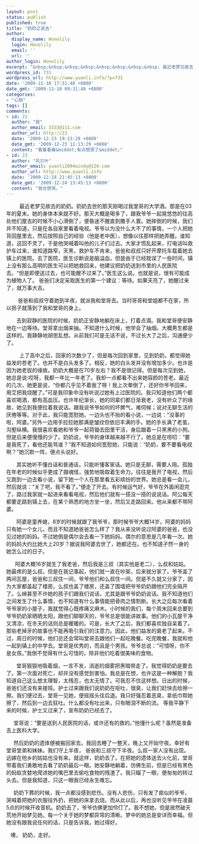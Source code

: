 ```yaml
---
layout: post
status: publish
published: true
title: "奶奶之逝去"
author:
  display_name: Honolily
  login: Honolily
  email: ''
  url: ''
author_login: Honolily
excerpt: "&nbsp;&nbsp;&nbsp;&nbsp;&nbsp;&nbsp;&nbsp;&nbsp; 最近老梦见故去的奶奶。奶奶去世的那天刚喝过我堂哥的大学酒。那是在03年的夏末。她的身体本来就不好。那天大概是喝多了，跟我爷爷一起晃悠悠的往高处他们屋去的时候不小心滑倒了，便昏迷不醒直到撒手人寰。她摔倒的时候，我们并不知道，只是在各自家里看着电视。爷爷以为没什么大不了的事情，一个人把她背回屋里去，然后按照自己的经验（他是老中医），想像以往那样把她弄醒。谁知道，这回不灵了，"
wordpress_id: 731
wordpress_url: http://www.yuanli.info/?p=731
date: '2009-11-10 17:31:48 +0800'
date_gmt: '2009-11-10 09:31:48 +0800'
categories:
- "心旅"
tags: []
comments:
- id: 22
  author: "我"
  author_email: 3333@111.com
  author_url: http://33
  date: '2009-12-23 19:13:29 +0800'
  date_gmt: '2009-12-23 11:13:29 +0800'
  content: "看着看着&middot;有点想哭了&middot;"
- id: 23
  author: "风贝叶"
  author_email: yuanli2004windy@126.com
  author_url: http://www.yuanli.info
  date: '2009-12-24 21:45:13 +0800'
  date_gmt: '2009-12-24 13:45:13 +0800'
  content: "我也想哭。"
---
```

<p>&nbsp;&nbsp;&nbsp;&nbsp;&nbsp;&nbsp;&nbsp;&nbsp; 最近老梦见故去的奶奶。奶奶去世的那天刚喝过我堂哥的大学酒。那是在03年的夏末。她的身体本来就不好。那天大概是喝多了，跟我爷爷一起晃悠悠的往高处他们屋去的时候不小心滑倒了，便昏迷不醒直到撒手人寰。她摔倒的时候，我们并不知道，只是在各自家里看着电视。爷爷以为没什么大不了的事情，一个人把她背回屋里去，然后按照自己的经验（他是老中医），想像以往那样把她弄醒。谁知道，这回不灵了，<a id="more"></a><a id="more-731"></a>于是他哭喊着叫他的儿子们过去。大家才慌乱起来，打电话叫救护车过来，谁知道路窄，天黑，救护车不肯来，爸爸和叔叔只好开摩托车载着她去镇上的医院。去了医院，医生诊断说是脑溢血，但是由于已经耽误了一些时间，镇上没有那么高明的医生可以把她救回来，他建议把奶奶送到市里的人民医院去。&ldquo;但是即便送过去，也可能醒不过来了。&rdquo;医生这么说。也就是说，很有可能成为植物人了。 爸爸们决定采取医生的第一个建议：等待。如果天亮了，她醒过来了，就万事大吉。</p>
<p>&nbsp;&nbsp;&nbsp;&nbsp;&nbsp;&nbsp;&nbsp; 爸爸和叔叔守着她到半夜，就派我和堂哥去。当时哥哥和堂姐都不在家，所以担子就落到了我和堂哥的身上。</p>
<p>&nbsp;&nbsp;&nbsp;&nbsp;&nbsp;&nbsp; 去到寂静的医院的时候，奶奶正安静地躺在床上，打着点滴。我和堂哥便安静地在一边等待。堂哥拿出烟来抽。不知道什么时候，他学会了抽烟。大概男生都是这样的。我静静地胡思乱想。从前我们可是无话不说，不过长大了之后，沟通便少了。</p>
<p>&nbsp;&nbsp;&nbsp;&nbsp;&nbsp;&nbsp;&nbsp;&nbsp; 上了高中之后，回家的次数少了，但是每次回到家里，见到奶奶，都觉得她益发的苍老了。也并不是白头发多了。相反，她的白头发并没有增加多少。也许是因为她老拔的缘故。奶奶大概是在70岁左右？我不是很记得。但是每次见到她，她总是说:哎呀，我都一年比一年老了。我却一点都看不出来她容颜的苍老。最近的几次，她更是说，&ldquo;你都几乎见不着我了呀！我上次晕倒了，还好你爷爷回来，用艾把我烧醒了。&rdquo;可是我印象中没有听说过她有上过医院的。我只知道他们两个都喜欢喝酒，都有高血压。也许年纪渐长，她的同辈们都日渐衰老，没有听众了的缘故，她见到我便拉着我说话。跟我说爷爷如何的坏脾气，难伺候；说对无聊生活的厌倦等等。对于此，我只能宽慰她。一边头也不抬的看小说，一边说：&ldquo;没事的啦，阿婆。&rdquo;另外一边用手拉拉她那满是皱纹但依旧丰满的手。她的手长满了老茧，沟壑纵横。我很喜欢看她和爷爷一起荷锄去田里干活，身后跟着一只黑黑的小狗。但是后来便慢慢的少了。奶奶说，爷爷的身体越来越不行了。她总是在唠叨：&ldquo;要是我死了，看他还能骂谁？&rdquo;我不知道如何宽慰她，只能说：&ldquo;奶奶，要不要看电视啊？&rdquo;她沉默一阵，便点头说好。</p>
<p>&nbsp;&nbsp;&nbsp;&nbsp;&nbsp;&nbsp; 其实她听不懂白话和普通话，只能听懂客家话。她只是无聊，需要人陪。孤独在年老的时候似乎更成了摄魂怪，强势地吸取着生命力。往往是我开了电视，然后又跑到一边去看小说，留下她一个人在那里看五彩缤纷的世界。她总是看一会儿，然后就说：&ldquo;关了吧，我不看了。&rdquo;便走了开去。有时候运气好，爷爷在外面闲逛完了，路过我家就一起进来看看电视，然后他们就有一搭没一搭的说说话。阿公每天都要走路到镇上去，在某个熟悉的地方坐一坐，然后又走路回来。他从来都不带阿婆。</p>
<p>&nbsp;&nbsp;&nbsp;&nbsp;&nbsp; &nbsp;阿婆是童养媳，8岁的时候就跟了我爷爷，那时候爷爷大概14岁。阿婆的妈妈只有她一个女儿，而且不知道她爸爸怎么样了？我从来没听说过阿婆的爸爸，也没见过她的妈妈。不过她倒是偶尔会去看一下她妈妈。偶尔的意思是几年看一次。她的妈妈大约比她大上20岁？据说我阿婆去世了，她都还在。也不知道孑然一身的她怎么过的日子。</p>
<p>&nbsp;&nbsp;&nbsp;&nbsp;&nbsp; 阿婆大概16岁就生了我老爸，然后我是三叔（其实他是老二），么叔和姑姑。她最疼的是么叔。但是在我记事起，他们就一直在吵架，后来就分家了。爷爷盖了两间瓦屋，爸爸和三叔住一间，爷爷他们和么叔住一间。但是不久就又分家了，因为大家都盖起了楼房。么叔也盖了楼房，还盖了围墙把爷爷奶奶跟他们完全隔开了。么婶甚至不许她的孩子们跟我们说话，尤其是跟爷爷奶奶说话。我不知道他们之间发生了什么事情，也不知道有什么事情能把骨肉之情割断。长大之后每次看着爷爷家的小屋子，我就觉得心既疼痛又麻木。小时候的我们，每个周末回来总要到爷爷奶奶家晒晒太阳，跟他们聊聊天的，爷爷总是很能讲故事。他们的小瓦屋干净又清凉，在冬天的话则总是暖暖的。可是，长大了之后，我们都喜欢独自呆着了。那些老掉牙的故事也不能再吸引我们的注意力。因此，他们益发的衰老了起来。不过，周日的时候，他们总还会常叫堂哥去跟他们一起吃晚餐。吃完晚餐，我就和他一起到镇上的中学去。堂哥是优秀的，而且是个男孩。爷爷总说：&ldquo;可惜呀，你不是女孩。&rdquo;我倒不觉得有什么可惜的，除非他们吃着很美味的食物。</p>
<p>&nbsp;&nbsp;&nbsp;&nbsp;&nbsp;&nbsp; 堂哥狠狠地吸着烟，一言不发，消逝的烟雾把黑暗带走了。我觉得奶奶是要去了。第一次面对死亡，却并没有感觉到害怕。我总是在想，也许这是一种解脱？我知道自己这么想太理智，太残忍，也太无情了。可我忍不住这样想。日出的时候，爸爸们还没有来接班。护士过来跟我们说奶奶在呕吐，很臭，让我们赶快去给擦一擦。我们便过去，堂哥一见她，便摇摇头往后退。我只好强忍着恶臭，拿纸巾帮她擦了，然后到一边去狂吐。什么都没有吐出来，只有眼泪不断的流。 等我平静下来的时候，护士又过来了，宣布奶奶已经去了。</p>
<p>&nbsp;&nbsp;&nbsp;&nbsp; 堂哥说：&ldquo;要是送到人民医院的话，或许还有的救的。&rdquo;他懂什么呢？虽然是准备去上医科大学。</p>
<p>&nbsp;&nbsp;&nbsp;&nbsp; 然后奶奶的遗体便被搬回家去。我回去睡了一整天，晚上又开始守夜。幸好有堂哥堂弟和妹妹。我们守上半夜， 爸爸和三叔守下半夜。么叔一家人没有出现。远嫁在他乡的姑姑也没有来。就这样，奶奶去了。在把她的遗体送去火化前，堂哥带着我们勇敢地去看了奶奶最后一眼。她安静地躺着，仿佛生前，但是已经有黑色的蚂蚁贪婪地爬进她的嘴巴里去偷吃食物的残渣了。我只瞄了一眼，便匆匆的转过头去。但是我知道，只这一眼我已经永生难忘。</p>
<p>&nbsp;&nbsp;&nbsp;&nbsp; 奶奶下葬的时候，我一点都没感到悲伤。没有人悲伤，只有发了疯似的爷爷，哭喊着把她的衣服往外扔，把她的床拿去烧。而从此以后，再也没听见爷爷在凌晨5点的时候开收音机。奶奶去了，爷爷仿佛更加伶仃了。我不想她，但是居然破天荒地开始梦见她。每一个关于她的梦都异常的清晰。梦中的她总是安详而幸福。但她没有跟我说任何的话，只是告诉我，她过得好。</p>
<p>&nbsp;&nbsp; 噢， 奶奶，走好。</p>
